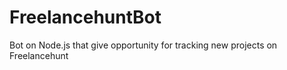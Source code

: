 # FreelancehuntBot

Bot on Node.js that give opportunity for tracking new projects on Freelancehunt
